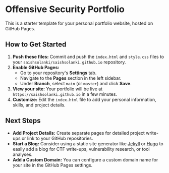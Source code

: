 # Offensive Security Portfolio

This is a starter template for your personal portfolio website, hosted on GitHub Pages.

## How to Get Started

1.  **Push these files:** Commit and push the `index.html` and `style.css` files to your `saishsolanki/saishsolanki.github.io` repository.
2.  **Enable GitHub Pages:**
    *   Go to your repository's **Settings** tab.
    *   Navigate to the **Pages** section in the left sidebar.
    *   Under **Branch**, select `main` (or `master`) and click **Save**.
3.  **View your site:** Your portfolio will be live at `https://saishsolanki.github.io` in a few minutes.
4.  **Customize:** Edit the `index.html` file to add your personal information, skills, and project details.

## Next Steps

*   **Add Project Details:** Create separate pages for detailed project write-ups or link to your GitHub repositories.
*   **Start a Blog:** Consider using a static site generator like [Jekyll](https://jekyllrb.com/) or [Hugo](https://gohugo.io/) to easily add a blog for CTF write-ups, vulnerability research, or tool analyses.
*   **Add a Custom Domain:** You can configure a custom domain name for your site in the GitHub Pages settings.